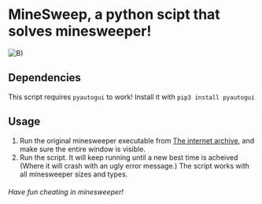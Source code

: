 # MineSweep, a python scipt that solves minesweeper!
![B)](https://cdn.discordapp.com/attachments/881463505755197460/970891587682959370/unknown.png)

## Dependencies
This script requires `pyautogui` to work! Install it with `pip3 install pyautogui`

## Usage
1. Run the original minesweeper executable from [The internet archive](https://archive.org/details/winmine), and make sure the entire window is visible.
2. Run the script. It will keep running until a new best time is acheived (Where it will crash with an ugly error message.) The script works with all minesweeper sizes and types.

###### Have fun cheating in minesweeper!
